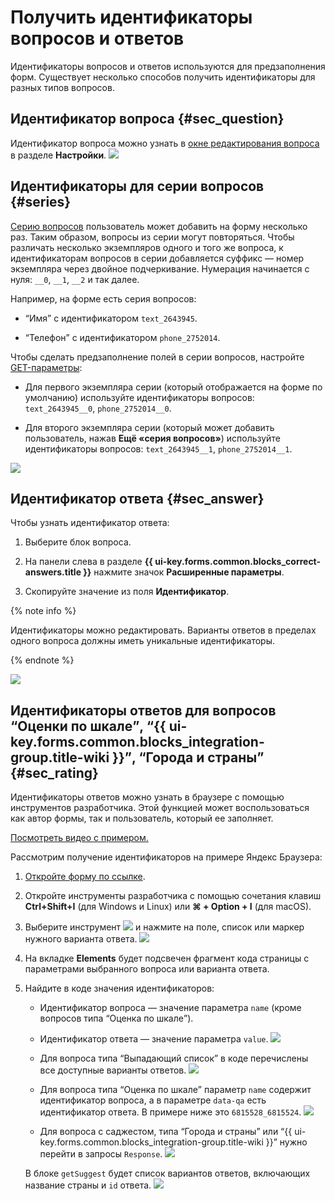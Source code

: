 # Получить идентификаторы вопросов и ответов

Идентификаторы вопросов и ответов используются для предзаполнения форм. Существует несколько способов получить идентификаторы для разных типов вопросов.

## Идентификатор вопроса {#sec_question}

Идентификатор вопроса можно узнать в [окне редактирования вопроса](add-questions.md#section_jpy_2xg_qbb) в разделе **Настройки**.
![](../_assets/forms/question-id-new.png)

## Идентификаторы для серии вопросов {#series}

[Серию вопросов](blocks-ref/series.md) пользователь может добавить на форму несколько раз. Таким образом, вопросы из серии могут повторяться. Чтобы различать несколько экземпляров одного и того же вопроса, к идентификаторам вопросов в серии добавляется суффикс — номер экземпляра через двойное подчеркивание. Нумерация начинается с нуля: `__0`, `__1`, `__2` и так далее.

Например, на форме есть серия вопросов:

* <q>Имя</q> с идентификатором `text_2643945`.

* <q>Телефон</q> с идентификатором `phone_2752014`.

Чтобы сделать предзаполнение полей в серии вопросов, настройте [GET-параметры](get-params.md):

* Для первого экземпляра серии (который отображается на форме по умолчанию) используйте идентификаторы вопросов: `text_2643945__0`, `phone_2752014__0`.

* Для второго экземпляра серии (который может добавить пользователь, нажав **Ещё «серия вопросов»**) используйте идентификаторы вопросов: `text_2643945__1`, `phone_2752014__1`.

![](../_assets/forms/code-series.png)

## Идентификатор ответа {#sec_answer}

Чтобы узнать идентификатор ответа:

1. Выберите блок вопроса.

1. На панели слева в разделе **{{ ui-key.forms.common.blocks_correct-answers.title }}** нажмите значок **Расширенные параметры**.

1. Скопируйте значение из поля **Идентификатор**. 



{% note info %}

Идентификаторы можно редактировать. Варианты ответов в пределах одного вопроса должны иметь уникальные идентификаторы.

{% endnote %}

![](../_assets/forms/answer-id.png)

## Идентификаторы ответов для вопросов <q>Оценки по шкале</q>, <q>{{ ui-key.forms.common.blocks_integration-group.title-wiki }}</q>, <q>Города и страны</q> {#sec_rating}


Идентификаторы ответов можно узнать в браузере с помощью инструментов разработчика. Этой функцией может воспользоваться как автор формы, так и пользователь, который ее заполняет.



[Посмотреть видео с примером.](https://frontend.vh.yandex.ru/player/4f65d1fbb351d66f900ec5d6d0aecdac?from=partner&mute=1&autoplay=1&tv=0&no_ad=false&loop=true&play_on_visible=false)


Рассмотрим получение идентификаторов на примере Яндекс&#160;Браузера:

1. [Откройте форму по ссылке](publish.md#section_link).

1. Откройте инструменты разработчика с помощью сочетания клавиш **Ctrl+Shift+I** (для Windows и Linux) или **⌘ + Option + I** (для macOS).

1. Выберите инструмент ![](../_assets/forms/select-element.png) и нажмите на поле, список или маркер нужного варианта ответа.
![](../_assets/forms/select-answer-dev.png)

1. На вкладке **Elements** будет подсвечен фрагмент кода страницы с параметрами выбранного вопроса или варианта ответа.

1. Найдите в коде значения идентификаторов: 
    * Идентификатор вопроса — значение параметра `name` (кроме вопросов типа <q>Оценка по шкале</q>).

    * Идентификатор ответа — значение параметра `value`.
    ![](../_assets/forms/checkbox-code.png)


    * Для вопроса типа <q>Выпадающий список</q> в коде перечислены все доступные варианты ответов.
    ![](../_assets/forms/code-list.png)


    * Для вопроса типа <q>Оценка по шкале</q> параметр `name` содержит идентификатор вопроса, а в параметре `data-qa` есть идентификатор ответа. В примере ниже это `6815528_6815524`.
    ![](../_assets/forms/answer-rating-scale-code.png)

    * Для вопроса c саджестом, типа <q>Города и страны</q> или <q>{{ ui-key.forms.common.blocks_integration-group.title-wiki }}</q> нужно перейти в запросы `Response`. 
    ![](../_assets/forms/getsuggest-code.png)


    В блоке `getSuggest` будет список вариантов ответов, включающих название страны и `id` ответа.
    ![](../_assets/forms/country-code.png)
